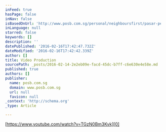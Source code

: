 ```yaml
---
inFeed: true
hasPage: false
inNav: false
isBasedOnUrl: 'http://www.posb.com.sg/personal/neighboursfirst/pasar-people.html'
inLanguage: null
starred: false
keywords: []
description: ''
datePublished: '2016-02-16T17:42:47.732Z'
dateModified: '2016-02-16T17:42:42.339Z'
author: []
title: Video Production
sourcePath: _posts/2016-02-14-2e2eb09e-facd-45dc-b7ff-c6e630e4e58e.md
published: true
authors: []
publisher:
  name: posb.com.sg
  domain: www.posb.com.sg
  url: null
  favicon: null
_context: 'http://schema.org'
_type: Article

---
```

[https://www.youtube.com/watch?v=TGzN0Bm3Kvk][0]

[0]: https://www.youtube.com/watch?v=TGzN0Bm3Kvk
